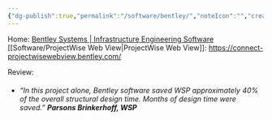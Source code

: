 ```yaml
---
{"dg-publish":true,"permalink":"/software/bentley/","noteIcon":"","created":"2025-01-31T10:10:32.821-06:00"}
---
```


Home: [Bentley Systems | Infrastructure Engineering Software](https://www.bentley.com/)
[[Software/ProjectWise Web View\|ProjectWise Web View]]: https://connect-projectwisewebview.bentley.com/


Review:
- ###### “In this project alone, Bentley software saved WSP approximately 40% of the overall structural design time. Months of design time were saved.” _**Parsons Brinkerhoff, WSP**_
